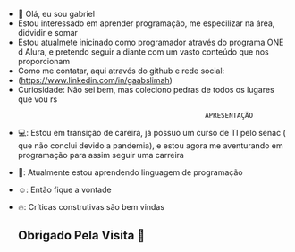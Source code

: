 - 👋 Olá, eu sou gabriel
-  Estou interessado em aprender programação, me especilizar na área, didvidir e somar
-  Estou atualmete inicinado como programador através do programa ONE d Alura, e pretendo seguir a diante com um vasto conteúdo que nos proporcionam
-  Como me contatar, aqui através do github e rede social:
-   (https://www.linkedin.com/in/gaabslimah)
-  Curiosidade: Não sei bem, mas coleciono pedras de todos os lugares que vou rs

<!---
Gabslimah/Gabslimah is a ✨ special ✨ repository because its `README.md` (this file) appears on your GitHub profile.
You can click the Preview link to take a look at your changes.
--->     
                                                      APRESENTAÇÃO
- 💻: Estou em transição de careira, já possuo um curso de TI pelo senac ( que não conclui devido a pandemia), e estou agora me aventurando em programação para assim seguir uma carreira
- 💪: Atualmente estou aprendendo linguagem de programação
- ☺️: Então fique a vontade
- 🔥: Críticas construtivas são bem vindas


   ## Obrigado Pela Visita 🏃



